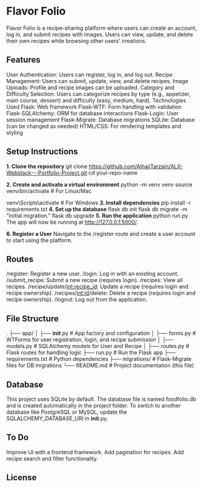 # **Flavor Folio**

Flavor Folio is a recipe-sharing platform where users can create an account, log in, and submit recipes with images. Users can view, update, and delete their own recipes while browsing other users' creations.

## **Features**

User Authentication: Users can register, log in, and log out.
Recipe Management: Users can submit, update, view, and delete recipes.
Image Uploads: Profile and recipe images can be uploaded.
Category and Difficulty Selection: Users can categorize recipes by type (e.g., appetizer, main course, dessert) and difficulty (easy, medium, hard).
Technologies Used
Flask: Web framework
Flask-WTF: Form handling with validation
Flask-SQLAlchemy: ORM for database interactions
Flask-Login: User session management
Flask-Migrate: Database migrations
SQLite: Database (can be changed as needed)
HTML/CSS: For rendering templates and styling

## **Setup Instructions**

**1. Clone the repository**
git clone https://github.com/AlhajiTarzain/ALX-Webstack---Portfolio-Project.git
cd your-repo-name

**2. Create and activate a virtual environment**
python -m venv venv
source venv/bin/activate  # For Linux/Mac

venv\Scripts\activate  # For Windows
**3. Install dependencies**
pip install -r requirements.txt
**4. Set up the database**
flask db init
flask db migrate -m "Initial migration."
flask db upgrade
**5. Run the application**
python run.py
The app will now be running at http://127.0.0.1:5000/.

**6. Register a User**
Navigate to the /register route and create a user account to start using the platform.

## Routes
/register: Register a new user.
/login: Log in with an existing account.
/submit_recipe: Submit a new recipe (requires login).
/recipes: View all recipes.
/recipe/update/<int:recipe_id>: Update a recipe (requires login and recipe ownership).
/recipes/<int:id>/delete: Delete a recipe (requires login and recipe ownership).
/logout: Log out from the application.

## File Structure
.
├── app/
│   ├── __init__.py          # App factory and configuration
│   ├── forms.py             # WTForms for user registration, login, and recipe submission
│   ├── models.py            # SQLAlchemy models for User and Recipe
│   ├── routes.py            # Flask routes for handling logic
├── run.py                   # Run the Flask app
├── requirements.txt         # Python dependencies
├── migrations/              # Flask-Migrate files for DB migrations
└── README.md                # Project documentation (this file)

## Database
This project uses SQLite by default. The database file is named foodfolio.db and is created automatically in the project folder. To switch to another database like PostgreSQL or MySQL, update the SQLALCHEMY_DATABASE_URI in __init__.py.

## To Do
Improve UI with a frontend framework.
Add pagination for recipes.
Add recipe search and filter functionality.
## License
